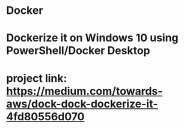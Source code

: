 # Docker
# Dockerize it on Windows 10 using PowerShell/Docker Desktop
# project link: https://medium.com/towards-aws/dock-dock-dockerize-it-4fd80556d070
